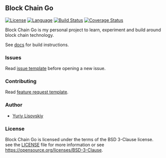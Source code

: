 ## Block Chain Go
[![License](https://img.shields.io/badge/BSD-3--Clause-orange.svg)](LICENSE)
[![Language](https://img.shields.io/badge/Go-1.10-blue.svg)](https://golang.org/)
[![Build Status](https://travis-ci.org/YuriyLisovskiy/blockchain-go.svg?branch=master)](https://travis-ci.org/YuriyLisovskiy/blockchain-go)
[![Coverage Status](https://coveralls.io/repos/github/YuriyLisovskiy/blockchain-go/badge.svg?branch=master)](https://coveralls.io/github/YuriyLisovskiy/blockchain-go?branch=master)

Block Chain Go is my personal project to learn, experiment and build around block chain technology.

See [docs](doc) for build instructions.

### Issues
Read [issue template](.github/ISSUE_TEMPLATE.md) before opening a new issue.

### Contributing
Read [feature request template](.github/FEATURE_REQUEST.md).

### Author
* [Yuriy Lisovskiy](https://github.com/YuriyLisovskiy)

### License
Block Chain Go is licensed under the terms of the BSD 3-Clause license. see the [LICENSE](LICENSE) file for more information or see https://opensource.org/licenses/BSD-3-Clause.
